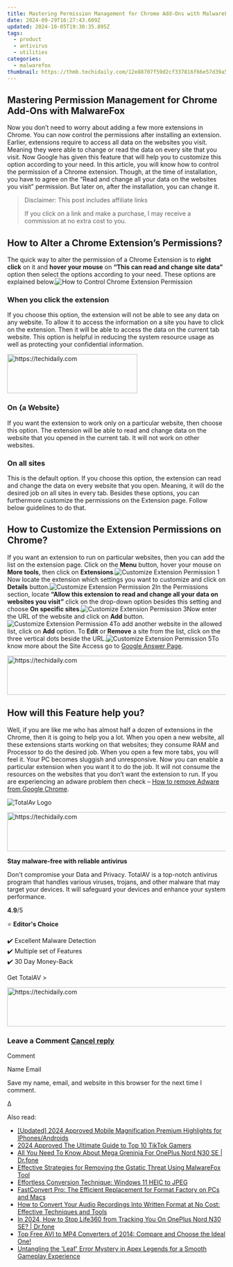 ```yaml
---
title: Mastering Permission Management for Chrome Add-Ons with MalwareFox
date: 2024-09-29T16:27:43.609Z
updated: 2024-10-05T19:30:35.895Z
tags:
  - product
  - antivirus
  - utilities
categories:
  - malwarefox
thumbnail: https://thmb.techidaily.com/12e88707f59d2cf337816f66e57d39a5f3c787beb919eddcfabef3a341868406.jpg
---
```


## Mastering Permission Management for Chrome Add-Ons with MalwareFox

Now you don’t need to worry about adding a few more extensions in Chrome. You can now control the permissions after installing an extension. Earlier, extensions require to access all data on the websites you visit. Meaning they were able to change or read the data on every site that you visit. Now Google has given this feature that will help you to customize this option according to your need. In this article, you will know how to control the permission of a Chrome extension. Though, at the time of installation, you have to agree on the “Read and change all your data on the websites you visit” permission. But later on, after the installation, you can change it.

>  Disclaimer: This post includes affiliate links
>
>  If you click on a link and make a purchase, I may receive a commission at no extra cost to you.
>

## How to Alter a Chrome Extension’s Permissions?

The quick way to alter the permission of a Chrome Extension is to **right click** on it and **hover your mouse** on **“This can read and change site data”** option then select the options according to your need. These options are explained below.![How to Control Chrome Extension Permission](https://www.malwarefox.com/wp-content/uploads/2019/01/Control-Chrome-Extension-Permission.jpg) 

### When you click the extension

If you choose this option, the extension will not be able to see any data on any website. To allow it to access the information on a site you have to click on the extension. Then it will be able to access the data on the current tab website. This option is helpful in reducing the system resource usage as well as protecting your confidential information.

<!-- affiliate ads begin -->
<a href="https://aligracehair.sjv.io/c/5597632/1948905/19272" target="_top" id="1948905">
  <img src="//a.impactradius-go.com/display-ad/19272-1948905" border="0" alt="https://techidaily.com" width="300" height="90"/>
</a>
<img height="0" width="0" src="https://aligracehair.sjv.io/i/5597632/1948905/19272" style="position:absolute;visibility:hidden;" border="0" />
<!-- affiliate ads end -->

### On {a Website}

If you want the extension to work only on a particular website, then choose this option. The extension will be able to read and change data on the website that you opened in the current tab. It will not work on other websites.

### On all sites

This is the default option. If you choose this option, the extension can read and change the data on every website that you open. Meaning, it will do the desired job on all sites in every tab. Besides these options, you can furthermore customize the permissions on the Extension page. Follow below guidelines to do that.

## How to Customize the Extension Permissions on Chrome?

If you want an extension to run on particular websites, then you can add the list on the extension page. Click on the **Menu** button, hover your mouse on **More tools**, then click on **Extensions**.![Customize Extension Permission 1](https://www.malwarefox.com/wp-content/uploads/2019/01/Customize-Extension-Permission-1.jpg)Now locate the extension which settings you want to customize and click on **Details** button.![Customize Extension Permission 2](https://www.malwarefox.com/wp-content/uploads/2019/01/Customize-Extension-Permission-2.jpg)In the Permissions section, locate **“Allow this extension to read and change all your data on websites you visit”** click on the drop-down option besides this setting and choose **On specific sites**.![Customize Extension Permission 3](https://www.malwarefox.com/wp-content/uploads/2019/01/Customize-Extension-Permission-3.jpg)Now enter the URL of the website and click on **Add** button.![Customize Extension Permission 4](https://www.malwarefox.com/wp-content/uploads/2019/01/Customize-Extension-Permission-4.jpg)To add another website in the allowed list, click on **Add** option. To **Edit** or **Remove** a site from the list, click on the three vertical dots beside the URL.![Customize Extension Permission 5](https://www.malwarefox.com/wp-content/uploads/2019/01/Customize-Extension-Permission-5.jpg)To know more about the Site Access go to [Google Answer Page](https://support.google.com/chrome%5Fwebstore/answer/2664769).

<!-- affiliate ads begin -->
<a href="https://aligracehair.sjv.io/c/5597632/2135405/19272" target="_top" id="2135405">
  <img src="//a.impactradius-go.com/display-ad/19272-2135405" border="0" alt="https://techidaily.com" width="728" height="90"/>
</a>
<img height="0" width="0" src="https://aligracehair.sjv.io/i/5597632/2135405/19272" style="position:absolute;visibility:hidden;" border="0" />
<!-- affiliate ads end -->

## How will this Feature help you?

Well, if you are like me who has almost half a dozen of extensions in the Chrome, then it is going to help you a lot. When you open a new website, all these extensions starts working on that websites; they consume RAM and Processor to do the desired job. When you open a few more tabs, you will feel it. Your PC becomes sluggish and unresponsive. Now you can enable a particular extension when you want it to do the job. It will not consume the resources on the websites that you don’t want the extension to run. If you are experiencing an adware problem then check – [How to remove Adware from Google Chrome](https://tools.techidaily.com/malwarefox/products/).

![TotalAv Logo](https://www.malwarefox.com/wp-content/uploads/2024/02/totalav-svg.webp "totalav-svg")

<!-- affiliate ads begin -->
<a href="https://aligracehair.sjv.io/c/5597632/1885947/19272" target="_top" id="1885947">
  <img src="//a.impactradius-go.com/display-ad/19272-1885947" border="0" alt="https://techidaily.com" width="728" height="90"/>
</a>
<img height="0" width="0" src="https://aligracehair.sjv.io/i/5597632/1885947/19272" style="position:absolute;visibility:hidden;" border="0" />
<!-- affiliate ads end -->

**Stay malware-free with reliable antivirus**

Don't compromise your Data and Privacy. TotalAV is a top-notch antivirus program that handles various viruses, trojans, and other malware that may target your devices. It will safeguard your devices and enhance your system performance.

**4.9**/5

⭐ **Editor's Choice**

✔️ Excellent Malware Detection  
✔️ Multiple set of Features  
✔️ 30 Day Money-Back

[](https://tools.techidaily.com/malwarefox/products/) Get TotalAV > 

<!-- affiliate ads begin -->
<a href="https://appsumo.8odi.net/c/5597632/2123729/7443" target="_top" id="2123729">
  <img src="//a.impactradius-go.com/display-ad/7443-2123729" border="0" alt="https://techidaily.com" width="600" height="90"/>
</a>
<img height="0" width="0" src="https://appsumo.8odi.net/i/5597632/2123729/7443" style="position:absolute;visibility:hidden;" border="0" />
<!-- affiliate ads end -->

### Leave a Comment [Cancel reply](https://tools.techidaily.com/malwarefox/products/)

Comment

Name Email 

Save my name, email, and website in this browser for the next time I comment.

Δ

<ins class="adsbygoogle"
     style="display:block"
     data-ad-format="autorelaxed"
     data-ad-client="ca-pub-7571918770474297"
     data-ad-slot="1223367746"></ins>

<ins class="adsbygoogle"
     style="display:block"
     data-ad-client="ca-pub-7571918770474297"
     data-ad-slot="8358498916"
     data-ad-format="auto"
     data-full-width-responsive="true"></ins>

<span class="atpl-alsoreadstyle">Also read:</span>
<div><ul>
<li><a href="https://instagram-video-recordings.techidaily.com/updated-2024-approved-mobile-magnification-premium-highlights-for-iphonesandroids/"><u>[Updated] 2024 Approved Mobile Magnification Premium Highlights for IPhones/Androids</u></a></li>
<li><a href="https://tiktok-clips.techidaily.com/2024-approved-the-ultimate-guide-to-top-10-tiktok-gamers/"><u>2024 Approved The Ultimate Guide to Top 10 TikTok Gamers</u></a></li>
<li><a href="https://android-pokemon-go.techidaily.com/all-you-need-to-know-about-mega-greninja-for-oneplus-nord-n30-se-drfone-by-drfone-virtual-android/"><u>All You Need To Know About Mega Greninja For OnePlus Nord N30 SE | Dr.fone</u></a></li>
<li><a href="https://win-cloud.techidaily.com/effective-strategies-for-removing-the-gstatic-threat-using-malwarefox-tool/"><u>Effective Strategies for Removing the Gstatic Threat Using MalwareFox Tool</u></a></li>
<li><a href="https://windows11.techidaily.com/effortless-conversion-technique-windows-11-heic-to-jpeg/"><u>Effortless Conversion Technique: Windows 11 HEIC to JPEG</u></a></li>
<li><a href="https://win-cloud.techidaily.com/fastconvert-pro-the-efficient-replacement-for-format-factory-on-pcs-and-macs/"><u>FastConvert Pro: The Efficient Replacement for Format Factory on PCs and Macs</u></a></li>
<li><a href="https://win-cloud.techidaily.com/how-to-convert-your-audio-recordings-into-written-format-at-no-cost-effective-techniques-and-tools/"><u>How to Convert Your Audio Recordings Into Written Format at No Cost: Effective Techniques and Tools</u></a></li>
<li><a href="https://review-topics.techidaily.com/in-2024-how-to-stop-life360-from-tracking-you-on-oneplus-nord-n30-se-drfone-by-drfone-virtual-android/"><u>In 2024, How to Stop Life360 from Tracking You On OnePlus Nord N30 SE? | Dr.fone</u></a></li>
<li><a href="https://win-cloud.techidaily.com/top-free-avi-to-mp4-converters-of-2014-compare-and-choose-the-ideal-one/"><u>Top Free AVI to MP4 Converters of 2014: Compare and Choose the Ideal One!</u></a></li>
<li><a href="https://win-able.techidaily.com/untangling-the-leaf-error-mystery-in-apex-legends-for-a-smooth-gameplay-experience/"><u>Untangling the 'Leaf' Error Mystery in Apex Legends for a Smooth Gameplay Experience</u></a></li>
</ul></div>


